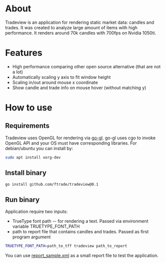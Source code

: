 # About

Tradeview is an application for rendering static market data: candles and trades. It was created to analyze large amount of items with high performance. It renders around 70k candles with 700fps on Nvidia 1050ti. 

# Features

* High performance comparing other open source alternative (that are not a lot)
* Automatically scaling y axis to fit window height
* Scaling in/out around mouse x coordinate
* Show candle and trade info on mouse hover (without matching y)

# How to use

## Requirements

Tradeview uses OpenGL for rendering via [go-gl](https://github.com/go-gl/gl). go-gl uses cgo to invoke OpenGL API and your OS must have corresponding libraries. For debian/ubuntu you can install by:

```bash
sudo apt install xorg-dev
```
## Install binary

```bash
go install github.com/ftrade/tradeview@0.1
```

## Run binary

Application require two inputs:
* TrueType font path -- for rendering a text. Passed via environment variable TRUETYPE_FONT_PATH
* path to report file that contains candles and trades. Passed as first program argument

```bash
TRUETYPE_FONT_PATH=path_to_tff tradeview path_to_report
```

You can use [report_sample.xml](https://github.com/ftrade/tradeview/report_example.xml) as a small report file to test the application.